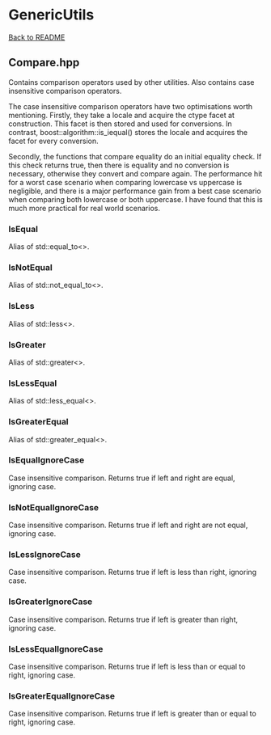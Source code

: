 # GenericUtils
[Back to README](../README.md#Documentation)

## Compare.hpp
Contains comparison operators used by other utilities. Also contains case insensitive comparison operators.

The case insensitive comparison operators have two optimisations worth mentioning. Firstly, they take a locale and acquire the ctype facet at construction. This facet is then stored and used for conversions. In contrast, boost::algorithm::is_iequal() stores the locale and acquires the facet for every conversion.

Secondly, the functions that compare equality do an initial equality check. If this check returns true, then there is equality and no conversion is necessary, otherwise they convert and compare again. The performance hit for a worst case scenario when comparing lowercase vs uppercase is negligible, and there is a major performance gain from a best case scenario when comparing both lowercase or both uppercase. I have found that this is much more practical for real world scenarios.

### IsEqual
Alias of std::equal_to<>.

### IsNotEqual
Alias of std::not_equal_to<>.

### IsLess
Alias of std::less<>.

### IsGreater
Alias of std::greater<>.

### IsLessEqual
Alias of std::less_equal<>.

### IsGreaterEqual
Alias of std::greater_equal<>.

### IsEqualIgnoreCase
Case insensitive comparison. Returns true if left and right are equal, ignoring case.

### IsNotEqualIgnoreCase
Case insensitive comparison. Returns true if left and right are not equal, ignoring case.

### IsLessIgnoreCase
Case insensitive comparison. Returns true if left is less than right, ignoring case.

### IsGreaterIgnoreCase
Case insensitive comparison. Returns true if left is greater than right, ignoring case.

### IsLessEqualIgnoreCase
Case insensitive comparison. Returns true if left is less than or equal to right, ignoring case.

### IsGreaterEqualIgnoreCase
Case insensitive comparison. Returns true if left is greater than or equal to right, ignoring case.
